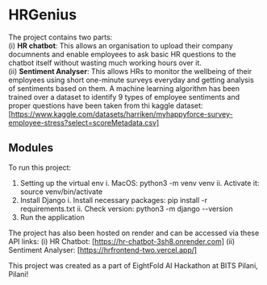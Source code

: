 # HRGenius

The project contains two parts: <br />
(i) **HR chatbot**: This allows an organisation to upload their company documnents and enable employees to ask basic HR questions to the chatbot itself without wasting much working hours over it. <br />
(ii) **Sentiment Analyser**: This allows HRs to monitor the wellbeing of their employees using short one-minute surveys everyday and getting analysis of sentiments based on them. A machine learning algorithm has been trained over a dataset to identify 9 types of employee sentiments and proper questions have been taken from thi kaggle dataset:[https://www.kaggle.com/datasets/harriken/myhappyforce-survey-employee-stress?select=scoreMetadata.csv] <br />

## Modules

To run this project: 

1. Setting up the virtual env
    i. MacOS: python3 -m venv venv
    ii. Activate it: source venv/bin/activate
2. Install Django
    i. Install necessary packages: pip install -r requirements.txt
    ii. Check version: python3 -m django --version
3. Run the application

The project has also been hosted on render and can be accessed via these API links:
(i) HR Chatbot: [https://hr-chatbot-3sh8.onrender.com]
(ii) Sentiment Analyser: [https://hrfrontend-two.vercel.app/]

This project was created as a part of EightFold AI Hackathon at BITS Pilani, Pilani!
